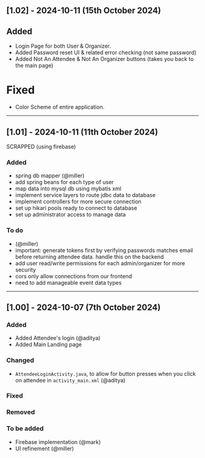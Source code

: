 ## [1.02] - 2024-10-11 (15th October 2024) 

## Added 
 - Login Page for both User & Organizer.
 - Added Password reset UI & related error checking (not same password)
 - Added Not An Attendee & Not An Organizer buttons (takes you back to the main page) 

# Fixed 
- Color Scheme of entire application.


---


## [1.01] - 2024-10-11 (11th October 2024) 

SCRAPPED (using firebase) 

### Added
  - spring db mapper (@miller)
  - add spring beans for each type of user
  - map data into mysql db using mybatis xml
  - implement service layers to route jdbc data to database
  - implement controllers for more secure connection
  - set up hikari pools ready to connect to database
  - set up administrator access to manage data

### To do
  - (@miller)
  - important: generate tokens first by verifying passwords matches email before returning attendee data. handle this on the backend
  - add user read/write permissions for each admin/organizer for more security
  - cors only allow connections from our frontend
  - need to add manageable event data types

---

## [1.00] - 2024-10-07 (7th October 2024) 

### Added
  - Added Attendee's login (@aditya)
  - Added Main Landing page

### Changed
  - `AttendeeLoginActivity.java`, to allow for button presses when you click on attendee in `activity_main.xml` (@aditya)
    
### Fixed


### Removed


### To be added
  - Firebase implementation (@mark)
  - UI refinement (@miller) 
